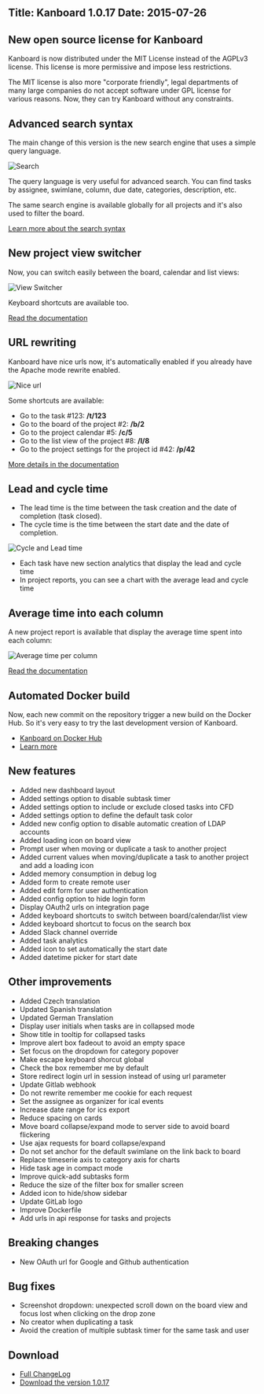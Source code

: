 Title: Kanboard 1.0.17
Date: 2015-07-26
---

New open source license for Kanboard
------------------------------------

Kanboard is now distributed under the MIT License instead of the AGPLv3 license.
This license is more permissive and impose less restrictions.

The MIT license is also more "corporate friendly", legal departments of many large companies do not accept software under GPL license for various reasons.
Now, they can try Kanboard without any constraints.

Advanced search syntax
----------------------

The main change of this version is the new search engine that uses a simple query language.

![Search](https://kanboard.net/screenshots/tour/board-filters.png)

The query language is very useful for advanced search.
You can find tasks by assignee, swimlane, column, due date, categories, description, etc.

The same search engine is available globally for all projects and it's also used to filter the board.

[Learn more about the search syntax](https://kanboard.net/documentation/search)

New project view switcher
-------------------------

Now, you can switch easily between the board, calendar and list views:

![View Switcher](https://kanboard.net/screenshots/documentation/list-view.png)

Keyboard shortcuts are available too.

[Read the documentation](https://kanboard.net/documentation/project-views)

URL rewriting
-------------

Kanboard have nice urls now, it's automatically enabled if you already have the Apache mode rewrite enabled.

![Nice url](https://kanboard.net/screenshots/news/1.0.17/nice-urls.png)

Some shortcuts are available:

- Go to the task #123: **/t/123**
- Go to the board of the project #2: **/b/2**
- Go to the project calendar #5: **/c/5**
- Go to the list view of the project #8: **/l/8**
- Go to the project settings for the project id #42: **/p/42**

[More details in the documentation](https://kanboard.net/documentation/nice-urls)

Lead and cycle time
-------------------

- The lead time is the time between the task creation and the date of completion (task closed).
- The cycle time is the time between the start date and the date of completion.

![Cycle and Lead time](https://kanboard.net/screenshots/documentation/average-lead-cycle-time.png)

- Each task have new section analytics that display the lead and cycle time
- In project reports, you can see a chart with the average lead and cycle time

Average time into each column
-----------------------------

A new project report is available that display the average time spent into each column:

![Average time per column](https://kanboard.net/screenshots/documentation/average-time-spent-into-each-column.png)

[Read the documentation](https://kanboard.net/documentation/analytics)

Automated Docker build
----------------------

Now, each new commit on the repository trigger a new build on the Docker Hub.
So it's very easy to try the last development version of Kanboard.

- [Kanboard on Docker Hub](https://registry.hub.docker.com/u/kanboard/kanboard/)
- [Learn more](https://kanboard.net/documentation/docker)

New features
------------

* Added new dashboard layout
* Added settings option to disable subtask timer
* Added settings option to include or exclude closed tasks into CFD
* Added settings option to define the default task color
* Added new config option to disable automatic creation of LDAP accounts
* Added loading icon on board view
* Prompt user when moving or duplicate a task to another project
* Added current values when moving/duplicate a task to another project and add a loading icon
* Added memory consumption in debug log
* Added form to create remote user
* Added edit form for user authentication
* Added config option to hide login form
* Display OAuth2 urls on integration page
* Added keyboard shortcuts to switch between board/calendar/list view
* Added keyboard shortcut to focus on the search box
* Added Slack channel override
* Added task analytics
* Added icon to set automatically the start date
* Added datetime picker for start date

Other improvements
------------------

* Added Czech translation
* Updated Spanish translation
* Updated German Translation
* Display user initials when tasks are in collapsed mode
* Show title in tooltip for collapsed tasks
* Improve alert box fadeout to avoid an empty space
* Set focus on the dropdown for category popover
* Make escape keyboard shorcut global
* Check the box remember me by default
* Store redirect login url in session instead of using url parameter
* Update Gitlab webhook
* Do not rewrite remember me cookie for each request
* Set the assignee as organizer for ical events
* Increase date range for ics export
* Reduce spacing on cards
* Move board collapse/expand mode to server side to avoid board flickering
* Use ajax requests for board collapse/expand
* Do not set anchor for the default swimlane on the link back to board
* Replace timeserie axis to category axis for charts
* Hide task age in compact mode
* Improve quick-add subtasks form
* Reduce the size of the filter box for smaller screen
* Added icon to hide/show sidebar
* Update GitLab logo
* Improve Dockerfile
* Add urls in api response for tasks and projects

Breaking changes
----------------

* New OAuth url for Google and Github authentication

Bug fixes
---------

* Screenshot dropdown: unexpected scroll down on the board view and focus lost when clicking on the drop zone
* No creator when duplicating a task
* Avoid the creation of multiple subtask timer for the same task and user

Download
--------

- [Full ChangeLog](https://github.com/kanboard/kanboard/blob/master/ChangeLog)
- [Download the version 1.0.17](https://kanboard.net/kanboard-1.0.17.zip)
